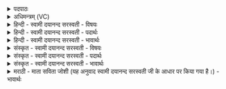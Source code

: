 <details><summary>पदपाठः</summary>

अ॒न्तरित्य॒न्तः। च॒र॒ति॒। रो॒च॒ना। अ॒स्य॒। प्रा॒णात्। अ॒पा॒न॒तीत्य॑पऽअ॒न॒ती। वि। अ॒ख्य॒न्। म॒हि॒षः। दिव॑म्। ७।
</details>

<details><summary>अधिमन्त्रम् (VC)</summary>

- अग्निर्देवता
- सर्पराज्ञी कद्रूर्ऋषिः
- विराड् गायत्री
- षड्जः
</details>

<details><summary>हिन्दी - स्वामी दयानन्द सरस्वती - विषयः</summary>

वह अग्नि कैसा है, इस विषय का उपदेश अगले मन्त्र में किया है ॥
</details>

<details><summary>हिन्दी - स्वामी दयानन्द सरस्वती - पदार्थः</summary>

पदार्थान्वयभाषाः -  जो (अस्य) इस अग्नि की (प्राणात्) ब्रह्माण्ड और शरीर के बीच में ऊपर जानेवाले वायु से (अपानती) नीचे को जानेवाले वायु को उत्पन्न करती हुई (रोचना) दीप्ति अर्थात् प्रकाशरूपी बिजुली (अन्तः) ब्रह्माण्ड और शरीर के मध्य में (चरति) चलती है, वह (महिषः) अपने गुणों से बड़ा अग्नि (दिवम्) सूर्यलोक को (व्यख्यत्) प्रकट करता है ॥७॥
</details>

<details><summary>हिन्दी - स्वामी दयानन्द सरस्वती - भावार्थः</summary>

भावार्थभाषाः -  मनुष्यों को जानना चाहिये कि जो विद्युत् नाम से प्रसिद्ध सब मनुष्यों के अन्तःकरण में रहनेवाली जो अग्नि की कान्ति है, वह प्राण और अपान वायु के साथ युक्त होकर प्राण, अपान, अग्नि और प्रकाश आदि चेष्टाओं के व्यवहारों को प्रसिद्ध करती है ॥७॥
</details>

<details><summary>संस्कृत - स्वामी दयानन्द सरस्वती - विषयः</summary>

सोऽग्निः कथंभूत इत्युपदिश्यते ॥
</details>

<details><summary>संस्कृत - स्वामी दयानन्द सरस्वती - पदार्थः</summary>

पदार्थान्वयभाषाः -  याऽस्याग्नेः प्राणादपानती सती रोचना दीप्तिर्विद्युच्छरीरब्रह्माण्डयोरन्तश्चरति, स महिषोऽग्निर्दिवं व्यख्यत् विख्यापयति ॥७॥
</details>

<details><summary>संस्कृत - स्वामी दयानन्द सरस्वती - भावार्थः</summary>

भावार्थभाषाः -  मानवैर्योऽग्निविद्युदाख्या सर्वान्तःस्था कान्तिर्वर्तते, सा प्राणापानाभ्यां सह संयुज्य सर्वान् प्राणापानाग्निप्रकाशगत्यादीन् चेष्टाव्यवहारान् प्रसिद्धीकरोतीति बोध्यम् ॥७॥
</details>

<details><summary>मराठी - माता सविता जोशी (यह अनुवाद स्वामी दयानन्द सरस्वती जी के आधार पर किया गया है।) - भावार्थः</summary>

भावार्थभाषाः -  माणसांनी हे जाणले पाहिजे की, विद्युतरूपी अग्नी माणसांच्या ठायी असतो तो प्राण, अपान वायूंबरोबर संयुक्त होऊन प्राण, अपान, भौतिक अग्नी व प्रकाश इत्यादींच्या व्यवहाराद्वारे प्रकट होतो.
</details>